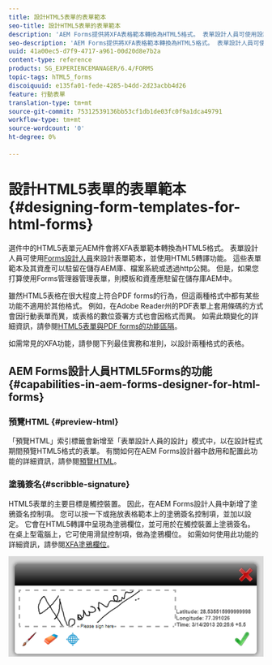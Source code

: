 ```yaml
---
title: 設計HTML5表單的表單範本
seo-title: 設計HTML5表單的表單範本
description: 'AEM Forms提供將XFA表格範本轉換為HTML5格式。 表單設計人員可使用設計人員來設計表單範本，並使用HTML5轉譯功能。 '
seo-description: 'AEM Forms提供將XFA表格範本轉換為HTML5格式。 表單設計人員可使用設計人員來設計表單範本，並使用HTML5轉譯功能。 '
uuid: 41a00ec5-d7f9-4717-a961-00d20d8e7b2a
content-type: reference
products: SG_EXPERIENCEMANAGER/6.4/FORMS
topic-tags: hTML5_forms
discoiquuid: e135fa01-fede-4285-b4dd-2d23acbb4d26
feature: 行動表單
translation-type: tm+mt
source-git-commit: 75312539136bb53cf1db1de03fc0f9a1dca49791
workflow-type: tm+mt
source-wordcount: '0'
ht-degree: 0%

---
```



# 設計HTML5表單的表單範本{#designing-form-templates-for-html-forms}

選件中的HTML5表單元AEM件會將XFA表單範本轉換為HTML5格式。 表單設計人員可使用[Forms設計人員](https://www.adobe.com/go/learn_aemforms_designer_63)來設計表單範本，並使用HTML5轉譯功能。 這些表單範本及其資產可以駐留在儲存AEM庫、檔案系統或透過http公開。 但是，如果您打算使用Forms管理器管理表單，則模板和資產應駐留在儲存庫AEM中。

雖然HTML5表格在很大程度上符合PDF forms的行為，但這兩種格式中都有某些功能不適用於其他格式。 例如，在Adobe Reader州的PDF表單上套用條碼的方式會因行動表單而異，或表格的數位簽署方式也會因格式而異。 如需此類變化的詳細資訊，請參閱[HTML5表單與PDF forms的功能區隔](/help/forms/using/feature-differentiation-html5-forms-pdf-forms.md)。

如需常見的XFA功能，請參閱下列最佳實務和准則，以設計兩種格式的表格。

## AEM Forms設計人員HTML5Forms的功能{#capabilities-in-aem-forms-designer-for-html-forms}

### 預覽HTML {#preview-html}

「預覽HTML」索引標籤會新增至「表單設計人員的設計」模式中，以在設計程式期間預覽HTML5格式的表單。 有關如何在AEM Forms設計器中啟用和配置此功能的詳細資訊，請參閱[預覽HTML](/help/forms/using/preview-xdp-forms-html.md)。

### 塗鴉簽名{#scribble-signature}

HTML5表單的主要目標是觸控裝置。 因此，在AEM Forms設計人員中新增了塗鴉簽名控制項。 您可以按一下或拖放表格範本上的塗鴉簽名控制項，並加以設定。 它會在HTML5轉譯中呈現為塗鴉欄位，並可用於在觸控裝置上塗鴉簽名。 在桌上型電腦上，它可使用滑鼠控制項，做為塗鴉欄位。 如需如何使用此功能的詳細資訊，請參閱[XFA塗鴉欄位](/help/forms/using/scribble-signature.md)。

![4](assets/4.png)
